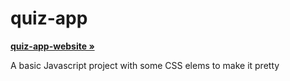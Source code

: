 # quiz-app
<a href="https://johnabhishektg.github.io/quiz-app/"><strong>quiz-app-website »</strong></a>
<br />
<p>A basic Javascript project with some CSS elems to make it pretty</p>
